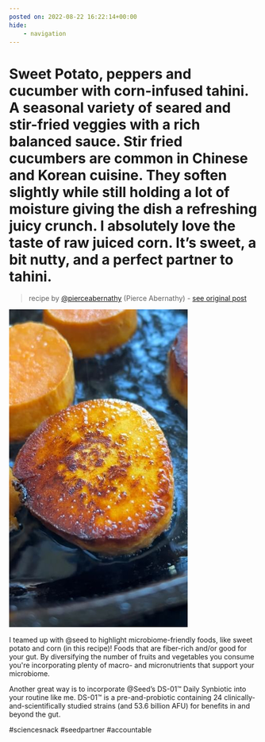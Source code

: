 ```yaml
---
posted on: 2022-08-22 16:22:14+00:00
hide:
    - navigation
---
```


# Sweet Potato, peppers and cucumber with corn-infused tahini. A seasonal variety of seared and stir-fried veggies with a rich balanced sauce. Stir fried cucumbers are common in Chinese and Korean cuisine. They soften slightly while still holding a lot of moisture giving the dish a refreshing juicy crunch. I absolutely love the taste of raw juiced corn. It’s sweet, a bit nutty, and a perfect partner to tahini.  

> recipe by [@pierceabernathy](https://www.instagram.com/pierceabernathy/) 
(Pierce Abernathy) - [see original post](https://instagram.com/p/ChkXvnQJAAH)

![](../img/pierceabernathy_22-08-2022_1608.png)

  
I teamed up with @seed to highlight microbiome-friendly foods, like sweet potato and corn (in this recipe)! Foods that are fiber-rich and/or good for your gut. By diversifying the number of fruits and vegetables you consume you're incorporating plenty of macro- and micronutrients that support your microbiome.   
  
Another great way is to incorporate @Seed’s DS-01™ Daily Synbiotic into your routine like me. DS-01™ is a pre-and-probiotic containing 24 clinically-and-scientifically studied strains (and 53.6 billion AFU) for benefits in and beyond the gut.   
  
\#sciencesnack \#seedpartner \#accountable   
